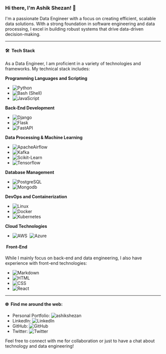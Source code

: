 ### Hi there, I'm Ashik Shezan! 👋

I'm a passionate Data Engineer with a focus on creating efficient, scalable data solutions. With a strong foundation in software engineering and data processing, I excel in building robust systems that drive data-driven decision-making.

---

#### 🛠 &nbsp;Tech Stack

As a Data Engineer, I am proficient in a variety of technologies and frameworks. My technical stack includes:

**Programming Languages and Scripting**

- ![Python](https://img.shields.io/badge/-Python-05122A?style=flat&logo=python)&nbsp;
- ![Bash (Shell)](https://img.shields.io/badge/-Bash-05122A?style=flat&logo=gnubash&logoColor=276DC3)
- ![JavaScript](https://img.shields.io/badge/-JavaScript-05122A?style=flat&logo=javascript)&nbsp;

**Back-End Development**

- ![Django](https://img.shields.io/badge/-Django-05122A?style=flat&logo=django&logoColor=092E20)&nbsp;
- ![Flask](https://img.shields.io/badge/-Flask-05122A?style=flat&logo=flask)&nbsp;
- ![FastAPI](https://img.shields.io/badge/-FastAPI-05122A?style=flat&logo=fastapi)&nbsp;

**Data Processing & Machine Learning**

- ![ApacheAirflow](https://img.shields.io/badge/-ApacheAirflow-05122A?style=flat&logo=apacheairflow)&nbsp;
- ![Kafka](https://img.shields.io/badge/-ApacheKafka-05122A?style=flat&logo=apachekafka)&nbsp;
- ![Scikit-Learn](https://img.shields.io/badge/-Scikitlearn-05122A?style=flat&logo=scikitlearn)&nbsp;
- ![Tensorflow](https://img.shields.io/badge/-Tensorflow-05122A?style=flat&logo=tensorflow)&nbsp;

**Database Management**

- ![PostgreSQL](https://img.shields.io/badge/-PostgreSQL-05122A?style=flat&logo=postgresql)&nbsp;
- ![Mongodb](https://img.shields.io/badge/-Mongodb-05122A?style=flat&logo=mongodb)&nbsp;

**DevOps and Containerization**

- ![Linux](https://img.shields.io/badge/-Linux-05122A?style=flat&logo=archlinux)&nbsp;
- ![Docker](https://img.shields.io/badge/-Docker-05122A?style=flat&logo=docker)&nbsp;
- ![Kubernetes](https://img.shields.io/badge/-Kubernetes-05122A?style=flat&logo=kubernetes)&nbsp;

**Cloud Technologies**

- ![AWS](https://img.shields.io/badge/-AWS-05122A?style=flat&logo=amazonaws)&nbsp;
  ![Azure](https://img.shields.io/badge/-Azure-05122A?style=flat&logo=microsoftazure)&nbsp;

#### &nbsp;Front-End

While I mainly focus on back-end and data engineering, I also have experience with front-end technologies:

- ![Markdown](https://img.shields.io/badge/-Markdown-05122A?style=flat&logo=markdown)
- ![HTML](https://img.shields.io/badge/-HTML-05122A?style=flat&logo=HTML5)&nbsp;
- ![CSS](https://img.shields.io/badge/-CSS-05122A?style=flat&logo=CSS3&logoColor=1572B6)&nbsp;
- ![React](https://img.shields.io/badge/-React-05122A?style=flat&logo=react)&nbsp;

---

#### 🌐 &nbsp;Find me around the web:

- Personal Portfolio: ![ashikshezan](https://img.shields.io/badge/-ashikshezan.com-05122A?style=flat&logo=firefox)
- LinkedIn: ![LinkedIn](https://img.shields.io/badge/-LinkedIn-05122A?style=flat&logo=linkedin)
- GitHub: ![GitHub](https://img.shields.io/badge/-GitHub-05122A?style=flat&logo=github)
- Twitter: ![Twitter](https://img.shields.io/badge/-Twitter-05122A?style=flat&logo=twitter)

Feel free to connect with me for collaboration or just to have a chat about technology and data engineering!
